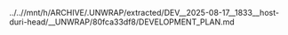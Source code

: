../..//mnt/h/ARCHIVE/.UNWRAP/extracted/DEV__2025-08-17__1833__host-duri-head/__UNWRAP/80fca33df8/DEVELOPMENT_PLAN.md